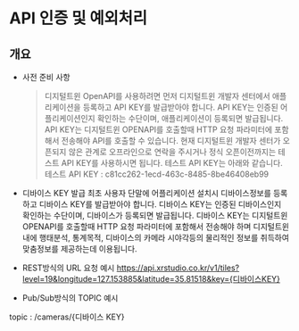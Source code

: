 # API 인증 및 예외처리

## 개요

* 사전 준비 사항
	> 디지털트윈 OpenAPI를 사용하려면 먼저 디지털트윈 개발자 센터에서 애플리케이션을 등록하고 API KEY를 발급받아야 합니다. API KEY는 인증된 어플리케이션인지 확인하는 수단이며, 애플리케이션이 등록되면 발급됩니다. API KEY는 디지털트윈 OPENAPI를 호출할때 HTTP 요청 파라미터에 포함해서 전송해야 API를 호출할 수 있습니다. 현재 디지털트윈 개발자 센터가 오픈되지 않은 관계로 오프라인으로 연락을 주시거나 정식 오픈이전까지는 테스트 API KEY를 사용하시면 됩니다.
	> 테스트 API KEY는 아래와 같습니다.
	> 테스트 API KEY : c81cc262-1ecd-463c-8485-8be46408eb99

* 디바이스 KEY 발급
최초 사용자 단말에 어플리케이션 설치시 디바이스정보를 등록하고 디바이스 KEY를 
발급받아야 합니다.
디바이스 KEY는 인증된 디바이스인지 확인하는 수단이며, 디바이스가 등록되면   발급됩니다. 디바이스 KEY는 디지털트윈 OPENAPI를 호출할때 HTTP 요청 파라미터에 포함해서 전송해야 하며 디지털트윈내에 행태분석, 통계목적, 디바이스의 
카메라 시야각등의 물리적인 정보를 취득하여 맞춤정보를 제공하는데 이용됩니다.

* REST방식의 URL 요청 예시
https://api.xrstudio.co.kr/v1/tiles?level=19&longitude=127.153885&latitude=35.81518&key={디바이스KEY}


* Pub/Sub방식의 TOPIC 예시

topic : /cameras/{디바이스 KEY}
